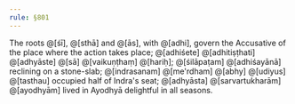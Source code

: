 ```yaml
---
rule: §801
---
```


The roots @[śī], @[sthā] and @[ās], with @[adhi], govern the Accusative of the place where the action takes place; @[adhiśete] @[adhitiṣṭhati] @[adhyāste] @[sā] @[vaikuṇṭhaṃ] @[hariḥ]; @[śilāpaṭam] @[adhiśayānā] reclining on a stone-slab; @[indrasanam] @[me'rdham] @[abhy] @[udiyus] @[tasthau] occupied half of Indra's seat; @[adhyāsta] @[sarvartukharām] @[ayodhyām] lived in Ayodhyā delightful in all seasons.
